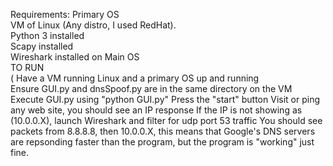 Requirements: Primary OS <br /> 
VM of Linux (Any distro, I used RedHat). <br />
Python 3 installed <br />
Scapy installed <br />
Wireshark installed on Main OS <br />
TO RUN <br /> (
  Have a VM running Linux and a primary OS up and running<br />
  Ensure GUI.py and dnsSpoof.py are in the same directory on the VM<br />
  Execute GUI.py using "python GUI.py"
  Press the "start" button
  Visit or ping any web site, you should see an IP response
    If the IP is not showing as (10.0.0.X), launch Wireshark and filter for udp port 53 traffic
    You should see packets from 8.8.8.8, then 10.0.0.X, this means that Google's DNS servers are repsonding faster than the     program, but the program is "working" just fine.
